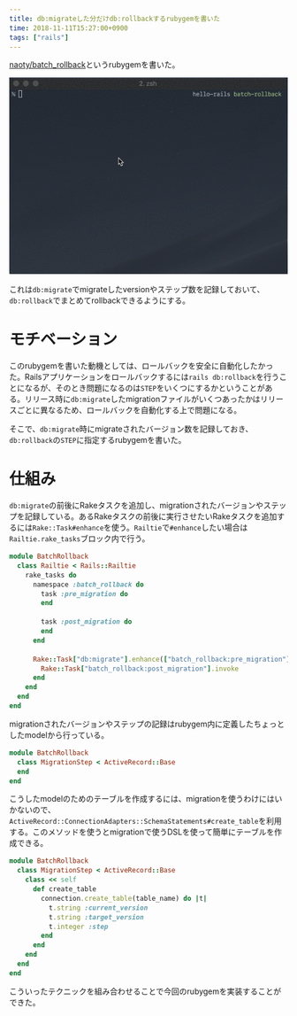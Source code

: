 ```yaml
---
title: db:migrateした分だけdb:rollbackするrubygemを書いた
time: 2018-11-11T15:27:00+0900
tags: ["rails"]
---
```


[naoty/batch_rollback](https://github.com/naoty/batch_rollback)というrubygemを書いた。

![](screencast.gif '様子')

これは`db:migrate`でmigrateしたversionやステップ数を記録しておいて、`db:rollback`でまとめてrollbackできるようにする。

# モチベーション
このrubygemを書いた動機としては、ロールバックを安全に自動化したかった。Railsアプリケーションをロールバックするには`rails db:rollback`を行うことになるが、そのとき問題になるのは`STEP`をいくつにするかということがある。リリース時に`db:migrate`したmigrationファイルがいくつあったかはリリースごとに異なるため、ロールバックを自動化する上で問題になる。

そこで、`db:migrate`時にmigrateされたバージョン数を記録しておき、`db:rollback`の`STEP`に指定するrubygemを書いた。

# 仕組み
`db:migrate`の前後にRakeタスクを追加し、migrationされたバージョンやステップを記録している。あるRakeタスクの前後に実行させたいRakeタスクを追加するには`Rake::Task#enhance`を使う。`Railtie`で`#enhance`したい場合は`Railtie.rake_tasks`ブロック内で行う。

```ruby
module BatchRollback
  class Railtie < Rails::Railtie
    rake_tasks do
      namespace :batch_rollback do
        task :pre_migration do
        end

        task :post_migration do
        end
      end

      Rake::Task["db:migrate"].enhance(["batch_rollback:pre_migration"]) do
        Rake::Task["batch_rollback:post_migration"].invoke
      end
    end
  end
end
```

migrationされたバージョンやステップの記録はrubygem内に定義したちょっとしたmodelから行っている。

```ruby
module BatchRollback
  class MigrationStep < ActiveRecord::Base
  end
end
```

こうしたmodelのためのテーブルを作成するには、migrationを使うわけにはいかないので、`ActiveRecord::ConnectionAdapters::SchemaStatements#create_table`を利用する。このメソッドを使うとmigrationで使うDSLを使って簡単にテーブルを作成できる。

```ruby
module BatchRollback
  class MigrationStep < ActiveRecord::Base
    class << self
      def create_table
        connection.create_table(table_name) do |t|
          t.string :current_version
          t.string :target_version
          t.integer :step
        end
      end
    end
  end
end
```

こういったテクニックを組み合わせることで今回のrubygemを実装することができた。
